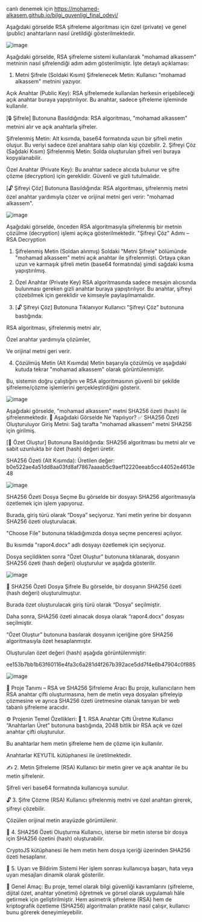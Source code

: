 canlı denemek için https://mohamed-alkasem.github.io/bilgi_guvenligi_final_odevi/

Aşağıdaki görselde RSA şifreleme algoritması için özel (private) ve genel (public) anahtarların nasıl üretildiği gösterilmektedir.

![image](https://github.com/user-attachments/assets/6ef8ded0-ebd6-4d2c-a1e0-a77433c003b1)


Aşağıdaki görselde, RSA şifreleme sistemi kullanılarak "mohamad alkassem" metninin nasıl şifrelendiği adım adım gösterilmiştir. İşte detaylı açıklaması:
1. Metni Şifrele (Soldaki Kısım)
Şifrelenecek Metin:
Kullanıcı "mohamad alkassem" metnini yazıyor.

Açık Anahtar (Public Key):
RSA şifrelemede kullanılan herkesin erişebileceği açık anahtar buraya yapıştırılıyor.
Bu anahtar, sadece şifreleme işleminde kullanılır.

[🔒 Şifrele] Butonuna Basıldığında:
RSA algoritması, "mohamad alkassem" metnini alır ve açık anahtarla şifreler.

Şifrelenmiş Metin:
Alt kısımda, base64 formatında uzun bir şifreli metin oluşur. Bu veriyi sadece özel anahtara sahip olan kişi çözebilir.
2. Şifreyi Çöz (Sağdaki Kısım)
Şifrelenmiş Metin:
Solda oluşturulan şifreli veri buraya kopyalanabilir.

Özel Anahtar (Private Key):
Bu anahtar sadece alıcıda bulunur ve şifre çözme (decryption) için gereklidir.
Güvenli ve gizli tutulmalıdır.

[🔓 Şifreyi Çöz] Butonuna Basıldığında:
RSA algoritması, şifrelenmiş metni özel anahtar yardımıyla çözer ve orijinal metni geri verir:
"mohamad alkassem".

![image](https://github.com/user-attachments/assets/5b1670e4-a093-45ec-b1c2-f6a158fdefbf)

Aşağıdaki görselde, önceden RSA algoritmasıyla şifrelenmiş bir metnin çözülme (decryption) işlemi açıkça gösterilmektedir.
"Şifreyi Çöz" Adımı – RSA Decryption
1. Şifrelenmiş Metin (Soldan alınmış)
Soldaki "Metni Şifrele" bölümünde "mohamad alkassem" metni açık anahtar ile şifrelenmişti.
Ortaya çıkan uzun ve karmaşık şifreli metin (base64 formatında) şimdi sağdaki kısma yapıştırılmış.

2. Özel Anahtar (Private Key)
RSA algoritmasında sadece mesajın alıcısında bulunması gereken gizli anahtar buraya yapıştırılıyor.
Bu anahtar, şifreyi çözebilmek için gereklidir ve kimseyle paylaşılmamalıdır.

3. [🔓 Şifreyi Çöz] Butonuna Tıklanıyor
Kullanıcı "Şifreyi Çöz" butonuna bastığında:

RSA algoritması, şifrelenmiş metni alır,

Özel anahtar yardımıyla çözümler,

Ve orijinal metni geri verir.

4. Çözülmüş Metin (Alt Kısımda)
Metin başarıyla çözülmüş ve aşağıdaki kutuda tekrar "mohamad alkassem" olarak görüntülenmiştir.

Bu, sistemin doğru çalıştığını ve RSA algoritmasının güvenli bir şekilde şifreleme/çözme işlemlerini gerçekleştirdiğini gösterir.



![image](https://github.com/user-attachments/assets/7d479c08-a37e-4838-834f-d5de2b2490ce)

Aşağıdaki görselde, "mohamad alkassem" metni SHA256 özeti (hash) ile şifrelenmektedir.
🔐 Aşağıdaki Görselde Ne Yapılıyor?
✅ SHA256 Özeti Oluşturuluyor
Giriş Metni:
Sağ tarafta "mohamad alkassem" metni SHA256 için girilmiş.

[🧮 Özet Oluştur] Butonuna Basıldığında:
SHA256 algoritması bu metni alır ve sabit uzunlukta bir özet (hash) değeri üretir.

SHA256 Özeti (Alt Kısımda):
Üretilen değer:
b0e522ae4a51dd8aa03fd8af7867aaaab5c9aef12220eeab5cc44052e4613e48

![image](https://github.com/user-attachments/assets/27423798-21ac-4c56-a3d8-8ab4c41ee0a1)

 SHA256 Özeti Dosya Seçme
Bu görselde bir dosyayı SHA256 algoritmasıyla özetlemek için işlem yapıyoruz.

Burada, giriş türü olarak “Dosya” seçiyoruz. Yani metin yerine bir dosyanın SHA256 özeti oluşturulacak.

"Choose File" butonuna tıkladığımızda dosya seçme penceresi açılıyor.

Bu kısımda "rapor4.docx" adlı dosyayı özetlemek için seçiyoruz.

Dosya seçildikten sonra "Özet Oluştur" butonuna tıklanarak, dosyanın SHA256 özeti (hash değeri) oluşturulur ve aşağıda gösterilir.

![image](https://github.com/user-attachments/assets/56a7c8ad-24db-4e92-8ce7-2f79d8b0b000)

📄 SHA256 Özeti Dosya Şifrele
Bu görselde, bir dosyanın SHA256 özeti (hash değeri) oluşturulmuştur.

Burada özet oluşturulacak giriş türü olarak “Dosya” seçilmiştir.

Daha sonra, SHA256 özeti alınacak dosya olarak “rapor4.docx” dosyası seçilmiştir.

“Özet Oluştur” butonuna basılarak dosyanın içeriğine göre SHA256 algoritmasıyla özet hesaplanmıştır.

Oluşturulan özet değeri (hash) aşağıda görüntülenmiştir:

ee153b7bb1b63f60116e4fa3c6a281d4f267b392ace5dd7f4e6b47904c0f885


![image](https://github.com/user-attachments/assets/8e2375c7-8ba0-44fd-bbf1-a6eeeca4968b)


🔐 Proje Tanımı – RSA ve SHA256 Şifreleme Aracı
Bu proje, kullanıcıların hem RSA anahtar çifti oluşturmasına, hem de metin veya dosyaları şifreleyip çözmesine ve ayrıca SHA256 özeti üretmesine olanak tanıyan bir web tabanlı şifreleme aracıdır.

⚙️ Projenin Temel Özellikleri:
🔑 1. RSA Anahtar Çifti Üretme
Kullanıcı “Anahtarları Üret” butonuna bastığında, 2048 bitlik bir RSA açık ve özel anahtar çifti oluşturulur.

Bu anahtarlar hem metin şifreleme hem de çözme için kullanılır.

Anahtarlar KEYUTIL kütüphanesi ile üretilmektedir.

✍️ 2. Metin Şifreleme (RSA)
Kullanıcı bir metin girer ve açık anahtar ile bu metin şifrelenir.

Şifreli veri base64 formatında kullanıcıya sunulur.

🔓 3. Şifre Çözme (RSA)
Kullanıcı şifrelenmiş metni ve özel anahtarı girerek, şifreyi çözebilir.

Çözülen orijinal metin arayüzde görüntülenir.

🔐 4. SHA256 Özeti Oluşturma
Kullanıcı, isterse bir metin isterse bir dosya için SHA256 özetini (hash) oluşturabilir.

CryptoJS kütüphanesi ile hem metin hem dosya içeriği üzerinden SHA256 özeti hesaplanır.

🚨 5. Uyarı ve Bildirim Sistemi
Her işlem sonrası kullanıcıya başarı, hata veya uyarı mesajları dinamik olarak gösterilir.

📌 Genel Amaç:
Bu proje, temel olarak bilgi güvenliği kavramlarını (şifreleme, dijital özet, anahtar yönetimi) öğretmek ve görsel olarak uygulamalı hâle getirmek için geliştirilmiştir.
Hem asimetrik şifreleme (RSA) hem de kriptografik özetleme (SHA256) algoritmaları pratikte nasıl çalışır, kullanıcı bunu görerek deneyimleyebilir.

